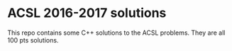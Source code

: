 # ACSL 2016-2017 solutions

This repo contains some C++ solutions to the ACSL problems. They are all 100 pts solutions.

